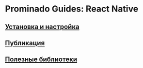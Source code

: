 # Prominado Guides: React Native

## [Установка и настройка](../React/Setup.md)
## [Публикация](../React/Publishing.md)
## [Полезные библиотеки](../React/Libraries.md)